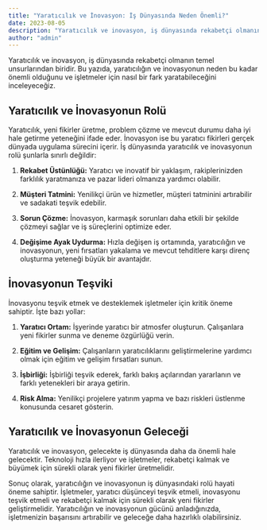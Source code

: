 ```yaml
---
title: "Yaratıcılık ve İnovasyon: İş Dünyasında Neden Önemli?"
date: 2023-08-05
description: "Yaratıcılık ve inovasyon, iş dünyasında rekabetçi olmanın temel unsurlarından biridir. Bu yazıda, yaratıcılığın ve inovasyonun neden bu kadar önemli olduğunu ve işletmeler için nasıl bir fark yaratabileceğini inceleyeceğiz."
author: "admin"
---
```


Yaratıcılık ve inovasyon, iş dünyasında rekabetçi olmanın temel unsurlarından biridir. Bu yazıda, yaratıcılığın ve inovasyonun neden bu kadar önemli olduğunu ve işletmeler için nasıl bir fark yaratabileceğini inceleyeceğiz.

## Yaratıcılık ve İnovasyonun Rolü

Yaratıcılık, yeni fikirler üretme, problem çözme ve mevcut durumu daha iyi hale getirme yeteneğini ifade eder. İnovasyon ise bu yaratıcı fikirleri gerçek dünyada uygulama sürecini içerir. İş dünyasında yaratıcılık ve inovasyonun rolü şunlarla sınırlı değildir:

1. **Rekabet Üstünlüğü:** Yaratıcı ve inovatif bir yaklaşım, rakiplerinizden farklılık yaratmanıza ve pazar lideri olmanıza yardımcı olabilir.

2. **Müşteri Tatmini:** Yenilikçi ürün ve hizmetler, müşteri tatminini artırabilir ve sadakati teşvik edebilir.

3. **Sorun Çözme:** İnovasyon, karmaşık sorunları daha etkili bir şekilde çözmeyi sağlar ve iş süreçlerini optimize eder.

4. **Değişime Ayak Uydurma:** Hızla değişen iş ortamında, yaratıcılığın ve inovasyonun, yeni fırsatları yakalama ve mevcut tehditlere karşı direnç oluşturma yeteneği büyük bir avantajdır.

## İnovasyonun Teşviki

İnovasyonu teşvik etmek ve desteklemek işletmeler için kritik öneme sahiptir. İşte bazı yollar:

1. **Yaratıcı Ortam:** İşyerinde yaratıcı bir atmosfer oluşturun. Çalışanlara yeni fikirler sunma ve deneme özgürlüğü verin.

2. **Eğitim ve Gelişim:** Çalışanların yaratıcılıklarını geliştirmelerine yardımcı olmak için eğitim ve gelişim fırsatları sunun.

3. **İşbirliği:** İşbirliği teşvik ederek, farklı bakış açılarından yararlanın ve farklı yetenekleri bir araya getirin.

4. **Risk Alma:** Yenilikçi projelere yatırım yapma ve bazı riskleri üstlenme konusunda cesaret gösterin.

## Yaratıcılık ve İnovasyonun Geleceği

Yaratıcılık ve inovasyon, gelecekte iş dünyasında daha da önemli hale gelecektir. Teknoloji hızla ilerliyor ve işletmeler, rekabetçi kalmak ve büyümek için sürekli olarak yeni fikirler üretmelidir.

Sonuç olarak, yaratıcılığın ve inovasyonun iş dünyasındaki rolü hayati öneme sahiptir. İşletmeler, yaratıcı düşünceyi teşvik etmeli, inovasyonu teşvik etmeli ve rekabetçi kalmak için sürekli olarak yeni fikirler geliştirmelidir. Yaratıcılığın ve inovasyonun gücünü anladığınızda, işletmenizin başarısını artırabilir ve geleceğe daha hazırlıklı olabilirsiniz.

